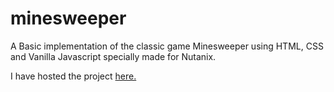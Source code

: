 # minesweeper

A Basic implementation of the classic game Minesweeper using HTML, CSS and Vanilla Javascript specially made for Nutanix.

I have hosted the project [here.](https://jovial-roentgen-554a5b.netlify.app)

